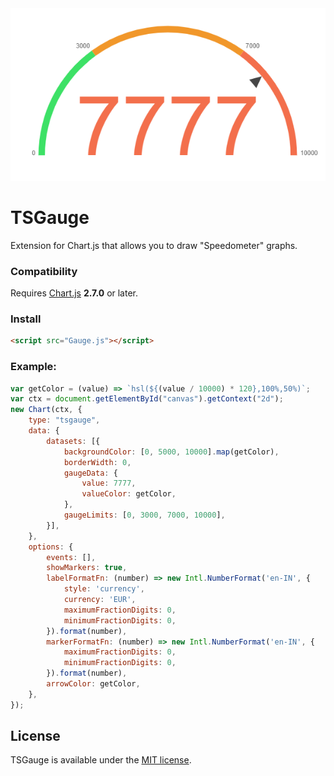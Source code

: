 <div align="center">
    <img src="logo.bmp"/>
</div>

# TSGauge

Extension for Chart.js that allows you to draw "Speedometer" graphs.

### Compatibility
Requires [Chart.js](https://github.com/chartjs/Chart.js/releases) **2.7.0** or later.

### Install
```html
<script src="Gauge.js"></script>
```

### Example:
```js
var getColor = (value) => `hsl(${(value / 10000) * 120},100%,50%)`;
var ctx = document.getElementById("canvas").getContext("2d");
new Chart(ctx, {
	type: "tsgauge",
	data: {
		datasets: [{
			backgroundColor: [0, 5000, 10000].map(getColor),
			borderWidth: 0,
			gaugeData: {
				value: 7777,
				valueColor: getColor,
			},
			gaugeLimits: [0, 3000, 7000, 10000],
		}],
	},
	options: {
		events: [],
		showMarkers: true,
		labelFormatFn: (number) => new Intl.NumberFormat('en-IN', {
			style: 'currency',
			currency: 'EUR',
			maximumFractionDigits: 0,
			minimumFractionDigits: 0,
		}).format(number),
		markerFormatFn: (number) => new Intl.NumberFormat('en-IN', {
			maximumFractionDigits: 0,
			minimumFractionDigits: 0,
		}).format(number),
		arrowColor: getColor,
	},
});
```
## License

TSGauge is available under the [MIT license](https://opensource.org/licenses/MIT).
